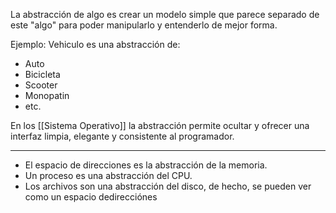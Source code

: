 La abstracción de algo es crear un modelo simple que parece separado de este "algo" para poder manipularlo y entenderlo de mejor forma.

Ejemplo:
Vehiculo es una abstracción de:
- Auto
- Bicicleta
- Scooter
- Monopatin
- etc.

En los [[Sistema Operativo]] la abstracción permite ocultar y ofrecer una interfaz limpia, elegante y consistente al programador.

***
- El espacio de direcciones es la abstracción de la memoria.
- Un proceso es una abstracción del CPU.
- Los archivos son una abstracción del disco, de hecho, se pueden ver como un espacio dedirecciónes